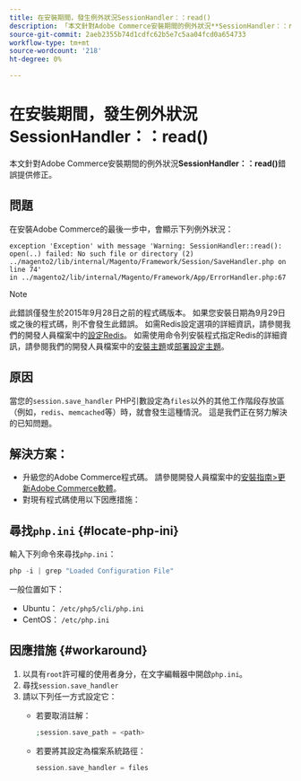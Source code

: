 ```yaml
---
title: 在安裝期間，發生例外狀況SessionHandler：：read()
description: 「本文針對Adobe Commerce安裝期間的例外狀況**SessionHandler：：read()**錯誤提供修正。」
source-git-commit: 2aeb2355b74d1cdfc62b5e7c5aa04fcd0a654733
workflow-type: tm+mt
source-wordcount: '218'
ht-degree: 0%

---
```



# 在安裝期間，發生例外狀況SessionHandler：：read()

本文針對Adobe Commerce安裝期間的例外狀況&#x200B;**SessionHandler：：read()**&#x200B;錯誤提供修正。

## 問題

在安裝Adobe Commerce的最後一步中，會顯示下列例外狀況：

```temrinal
exception 'Exception' with message 'Warning: SessionHandler::read():
open(..) failed: No such file or directory (2) ../magento2/lib/internal/Magento/Framework/Session/SaveHandler.php on line 74'
in ../magento2/lib/internal/Magento/Framework/App/ErrorHandler.php:67
```

>[!NOTE]
>
>此錯誤僅發生於2015年9月28日之前的程式碼版本。 如果您安裝日期為9月29日或之後的程式碼，則不會發生此錯誤。 如需Redis設定選項的詳細資訊，請參閱我們的開發人員檔案中的[設定Redis](https://experienceleague.adobe.com/zh-hant/docs/commerce-operations/configuration-guide/cache/redis/config-redis)。 如需使用命令列安裝程式指定Redis的詳細資訊，請參閱我們的開發人員檔案中的[安裝主題](https://experienceleague.adobe.com/zh-hant/docs/commerce-operations/installation-guide/advanced)或[部署設定主題](https://experienceleague.adobe.com/zh-hant/docs/commerce-operations/installation-guide/tutorials/deployment)。

## 原因

當您的`session.save_handler` PHP引數設定為`files`以外的其他工作階段存放區（例如，`redis`、`memcached`等）時，就會發生這種情況。 這是我們正在努力解決的已知問題。

## 解決方案：

* 升級您的Adobe Commerce程式碼。 請參閱開發人員檔案中的[安裝指南>更新Adobe Commerce軟體](https://experienceleague.adobe.com/zh-hant/docs/commerce-operations/installation-guide/tutorials/uninstall)。
* 對現有程式碼使用以下因應措施：

## 尋找`php.ini` {#locate-php-ini}

輸入下列命令來尋找`php.ini`：

```php
php -i | grep "Loaded Configuration File"
```

一般位置如下：

* Ubuntu： `/etc/php5/cli/php.ini`
* CentOS： `/etc/php.ini`

## 因應措施 {#workaround}

1. 以具有`root`許可權的使用者身分，在文字編輯器中開啟`php.ini`。
1. 尋找`session.save_handler`
1. 請以下列任一方式設定它：
   * 若要取消註解：

     ```php
     ;session.save_path = <path>
     ```

   * 若要將其設定為檔案系統路徑：

     ```php
     session.save_handler = files
     ```
